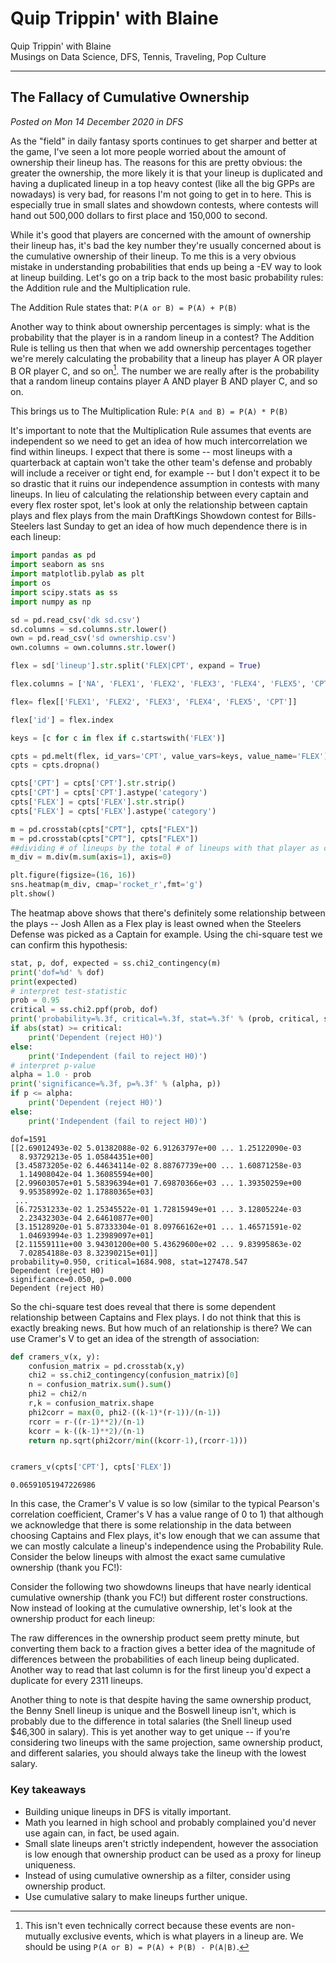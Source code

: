 # Quip Trippin' with Blaine

Quip Trippin' with Blaine  
Musings on Data Science, DFS, Tennis, Traveling, Pop Culture

---

## The Fallacy of Cumulative Ownership

*Posted on Mon 14 December 2020 in DFS*

As the "field" in daily fantasy sports continues to get sharper and better at the game, I've seen a lot more people worried about the amount of ownership their lineup has. The reasons for this are pretty obvious: the greater the ownership, the more likely it is that your lineup is duplicated and having a duplicated lineup in a top heavy contest (like all the big GPPs are nowadays) is very bad, for reasons I'm not going to get in to here. This is especially true in small slates and showdown contests, where contests will hand out 500,000 dollars to first place and 150,000 to second.

While it's good that players are concerned with the amount of ownership their lineup has, it's bad the key number they're usually concerned about is the cumulative ownership of their lineup. To me this is a very obvious mistake in understanding probabilities that ends up being a -EV way to look at lineup building. Let's go on a trip back to the most basic probability rules: the Addition rule and the Multiplication rule.

The Addition Rule states that: `P(A or B) = P(A) + P(B)`

Another way to think about ownership percentages is simply: what is the probability that the player is in a random lineup in a contest? The Addition Rule is telling us then that when we add ownership percentages together we're merely calculating the probability that a lineup has player A OR player B OR player C, and so on[^1]. The number we are really after is the probability that a random lineup contains player A AND player B AND player C, and so on.

This brings us to The Multiplication Rule: `P(A and B) = P(A) * P(B)`

It's important to note that the Multiplication Rule assumes that events are independent so we need to get an idea of how much intercorrelation we find within lineups. I expect that there is some -- most lineups with a quarterback at captain won't take the other team's defense and probably will include a receiver or tight end, for example -- but I don't expect it to be so drastic that it ruins our independence assumption in contests with many lineups. In lieu of calculating the relationship between every captain and every flex roster spot, let's look at only the relationship between captain plays and flex plays from the main DraftKings Showdown contest for Bills-Steelers last Sunday to get an idea of how much dependence there is in each lineup:

```python
import pandas as pd 
import seaborn as sns
import matplotlib.pylab as plt
import os
import scipy.stats as ss
import numpy as np

sd = pd.read_csv('dk sd.csv')
sd.columns = sd.columns.str.lower()
own = pd.read_csv('sd ownership.csv')
own.columns = own.columns.str.lower()

flex = sd['lineup'].str.split('FLEX|CPT', expand = True)

flex.columns = ['NA', 'FLEX1', 'FLEX2', 'FLEX3', 'FLEX4', 'FLEX5', 'CPT']

flex= flex[['FLEX1', 'FLEX2', 'FLEX3', 'FLEX4', 'FLEX5', 'CPT']]

flex['id'] = flex.index

keys = [c for c in flex if c.startswith('FLEX')]

cpts = pd.melt(flex, id_vars='CPT', value_vars=keys, value_name='FLEX')
cpts = cpts.dropna()

cpts['CPT'] = cpts['CPT'].str.strip()
cpts['CPT'] = cpts['CPT'].astype('category')
cpts['FLEX'] = cpts['FLEX'].str.strip()
cpts['FLEX'] = cpts['FLEX'].astype('category')

m = pd.crosstab(cpts["CPT"], cpts["FLEX"])
m = pd.crosstab(cpts["CPT"], cpts["FLEX"])
##dividing # of lineups by the total # of lineups with that player as captain
m_div = m.div(m.sum(axis=1), axis=0)

plt.figure(figsize=(16, 16))
sns.heatmap(m_div, cmap='rocket_r',fmt='g')
plt.show()
```

The heatmap above shows that there's definitely some relationship between the plays -- Josh Allen as a Flex play is least owned when the Steelers Defense was picked as a Captain for example. Using the chi-square test we can confirm this hypothesis:

```python
stat, p, dof, expected = ss.chi2_contingency(m)
print('dof=%d' % dof)
print(expected)
# interpret test-statistic
prob = 0.95
critical = ss.chi2.ppf(prob, dof)
print('probability=%.3f, critical=%.3f, stat=%.3f' % (prob, critical, stat))
if abs(stat) >= critical:
    print('Dependent (reject H0)')
else:
    print('Independent (fail to reject H0)')
# interpret p-value
alpha = 1.0 - prob
print('significance=%.3f, p=%.3f' % (alpha, p))
if p <= alpha:
    print('Dependent (reject H0)')
else:
    print('Independent (fail to reject H0)')
```

```
dof=1591
[[2.69012493e-02 5.01382088e-02 6.91263797e+00 ... 1.25122090e-03
  8.93729213e-05 1.05844351e+00]
 [3.45873205e-02 6.44634114e-02 8.88767739e+00 ... 1.60871258e-03
  1.14908042e-04 1.36085594e+00]
 [2.99603057e+01 5.58396394e+01 7.69870366e+03 ... 1.39350259e+00
  9.95358992e-02 1.17880365e+03]
 ...
 [6.72531233e-02 1.25345522e-01 1.72815949e+01 ... 3.12805224e-03
  2.23432303e-04 2.64610877e+00]
 [3.15128920e-01 5.87333304e-01 8.09766162e+01 ... 1.46571591e-02
  1.04693994e-03 1.23989097e+01]
 [2.11559111e+00 3.94301200e+00 5.43629600e+02 ... 9.83995863e-02
  7.02854188e-03 8.32390215e+01]]
probability=0.950, critical=1684.908, stat=127478.547
Dependent (reject H0)
significance=0.050, p=0.000
Dependent (reject H0)
```

So the chi-square test does reveal that there is some dependent relationship between Captains and Flex plays. I do not think that this is exactly breaking news. But how much of an relationship is there? We can use Cramer's V to get an idea of the strength of association:

```python
def cramers_v(x, y):
    confusion_matrix = pd.crosstab(x,y)
    chi2 = ss.chi2_contingency(confusion_matrix)[0]
    n = confusion_matrix.sum().sum()
    phi2 = chi2/n
    r,k = confusion_matrix.shape
    phi2corr = max(0, phi2-((k-1)*(r-1))/(n-1))
    rcorr = r-((r-1)**2)/(n-1)
    kcorr = k-((k-1)**2)/(n-1)
    return np.sqrt(phi2corr/min((kcorr-1),(rcorr-1)))


cramers_v(cpts['CPT'], cpts['FLEX'])
```

```
0.06591051947226986
```

In this case, the Cramer's V value is so low (similar to the typical Pearson's correlation coefficient, Cramer's V has a value range of 0 to 1) that although we acknowledge that there is some relationship in the data between choosing Captains and Flex plays, it's low enough that we can assume that we can mostly calculate a lineup's independence using the Probability Rule. Consider the below lineups with almost the exact same cumulative ownership (thank you FC!):

Consider the following two showdowns lineups that have nearly identical cumulative ownership (thank you FC!) but different roster constructions. Now instead of looking at the cumulative ownership, let's look at the ownership product for each lineup:

The raw differences in the ownership product seem pretty minute, but converting them back to a fraction gives a better idea of the magnitude of differences between the probabilities of each lineup being duplicated. Another way to read that last column is for the first lineup you'd expect a duplicate for every 2311 lineups.

Another thing to note is that despite having the same ownership product, the Benny Snell lineup is unique and the Boswell lineup isn't, which is probably due to the difference in total salaries (the Snell lineup used $46,300 in salary). This is yet another way to get unique -- if you're considering two lineups with the same projection, same ownership product, and different salaries, you should always take the lineup with the lowest salary.

### Key takeaways

- Building unique lineups in DFS is vitally important.
- Math you learned in high school and probably complained you'd never use again can, in fact, be used again.
- Small slate lineups aren't strictly independent, however the association is low enough that ownership product can be used as a proxy for lineup uniqueness.
- Instead of using cumulative ownership as a filter, consider using ownership product.
- Use cumulative salary to make lineups further unique.

[^1]: This isn't even technically correct because these events are non-mutually exclusive events, which is what players in a lineup are. We should be using `P(A or B) = P(A) + P(B) - P(A|B)`.
